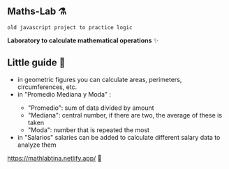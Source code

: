 ## Maths-Lab ⚗

`old javascript project to practice logic`</br>

**Laboratory to calculate mathematical operations** ✨
  
## Little guide 🥽

<ul>
  <li> in geometric figures you can calculate areas, perimeters, circumferences, etc. </li>
  <li>in "Promedio Mediana y Moda" :</li>
  <ul>
    <li>"Promedio": sum of data divided by amount</li>
   <li>"Mediana": central number, if there are two, the average of these is taken</li>
   <li>"Moda": number that is repeated the most</li>
   </ul>
 <li>in "Salarios" salaries can be added to calculate different salary data to analyze them</li>
</ul>

https://mathlabtina.netlify.app/ 📌
